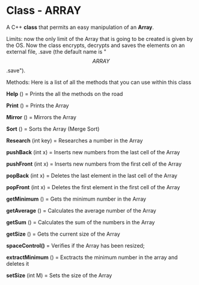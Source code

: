 # Class - ARRAY
A C++ **class** that permits an easy manipulation of an **Array**.

Limits: now the only limit of the Array that is going to be created is given by the OS. Now the class encrypts, decrypts and saves the elements on an external file, .save (the default name is "$$ARRAY$$.save").

Methods:
Here is a list of all the methods that you can use within this class


**Help**          ()             = Prints the all the methods on the road

**Print**          ()             = Prints the Array

**Mirror**       ()             = Mirrors the Array

**Sort**           ()             = Sorts the Array (Merge Sort)

**Research**   (int key) = Researches a number in the Array



**pushBack**  (int x)   = Inserts new numbers from the last cell of the Array

**pushFront** (int x)   = Inserts new numbers from the first cell of the Array

**popBack**    (int x)   = Deletes the last element in the last cell of the Array

**popFront**   (int x)   = Deletes the first element in the first cell of the Array



**getMinimum**     ()        = Gets the minimum number in the Array

**getAverage**       ()        = Calculates the average number of the Array

**getSum**              ()        = Calculates the sum of the numbers in the Array

**getSize**               ()        = Gets the current size of the Array


**spaceControl()** = Verifies if the Array has been resized;


**extractMinimum** ()  = Exctracts the minimum number in the array and deletes it


**setSize** (int M)   = Sets the size of the Array

